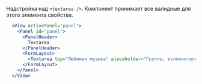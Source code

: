 Надстройка над `<textarea />`. Компонент принимает все валидные для этого элемента свойства.

```jsx
  <View activePanel="panel">
    <Panel id="panel">
      <PanelHeader>
        Textarea
      </PanelHeader>
      <FormLayout>
        <Textarea top="Любимая музыка" placeholder="Группы, исполнители, продюссеры" />
      </FormLayout>
    </Panel>
  </View>
```
